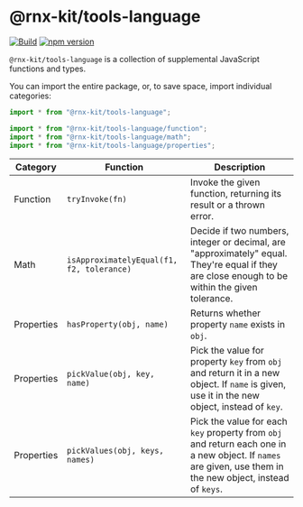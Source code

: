 # @rnx-kit/tools-language

[![Build](https://github.com/microsoft/rnx-kit/actions/workflows/build.yml/badge.svg)](https://github.com/microsoft/rnx-kit/actions/workflows/build.yml)
[![npm version](https://img.shields.io/npm/v/@rnx-kit/tools-language)](https://www.npmjs.com/package/@rnx-kit/tools-language)

`@rnx-kit/tools-language` is a collection of supplemental JavaScript functions
and types.

You can import the entire package, or, to save space, import individual
categories:

```typescript
import * from "@rnx-kit/tools-language";

import * from "@rnx-kit/tools-language/function";
import * from "@rnx-kit/tools-language/math";
import * from "@rnx-kit/tools-language/properties";
```

| Category   | Function                                  | Description                                                                                                                                                 |
| ---------- | ----------------------------------------- | ----------------------------------------------------------------------------------------------------------------------------------------------------------- |
| Function   | `tryInvoke(fn)`                           | Invoke the given function, returning its result or a thrown error.                                                                                          |
| Math       | `isApproximatelyEqual(f1, f2, tolerance)` | Decide if two numbers, integer or decimal, are "approximately" equal. They're equal if they are close enough to be within the given tolerance.              |
| Properties | `hasProperty(obj, name)`                  | Returns whether property `name` exists in `obj`.                                                                                                            |
| Properties | `pickValue(obj, key, name)`               | Pick the value for property `key` from `obj` and return it in a new object. If `name` is given, use it in the new object, instead of `key`.                 |
| Properties | `pickValues(obj, keys, names)`            | Pick the value for each `key` property from `obj` and return each one in a new object. If `names` are given, use them in the new object, instead of `keys`. |
